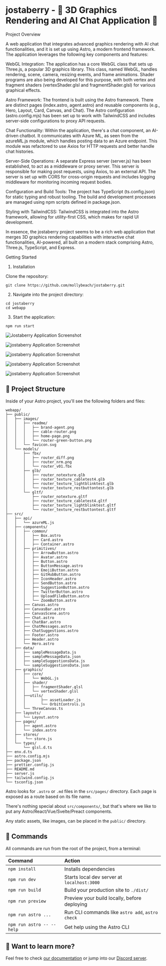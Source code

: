 # jostaberry - 👾 3D Graphics Rendering and AI Chat Application 💬 
Project Overview
 
A web application that integrates advanced graphics rendering with AI chat functionalities, and it is set up using Astro, a modern frontend framework. The application leverages the following key components and features:

WebGL Integration: The application has a core WebGL class that sets up Three.js, a popular 3D graphics library. This class, named WebGL, handles rendering, scene, camera, resizing events, and frame animations. Shader programs are also being developed for this purpose, with both vertex and fragment shaders (vertexShader.glsl and fragmentShader.glsl) for various graphical effects.

Astro Framework: The frontend is built using the Astro framework. There are distinct pages (index.astro, agent.astro) and reusable components (e.g., Hero, Layout, Card, Canvas, and Chat). The Astro configuration (astro.config.mjs) has been set up to work with TailwindCSS and includes server-side configurations to proxy API requests.

Chat Functionality: Within the application, there's a chat component, an AI-driven chatbot. It communicates with Azure ML, as seen from the azureML.js module, which handles posting data to an Azure endpoint. This module was refactored to use Axios for HTTP requests and better handle chat histories.

Server-Side Operations: A separate Express server (server.js) has been established, to act as a middleware or proxy server. This server is responsible for making post requests, using Axios, to an external API. The server is set up with CORS for cross-origin requests and includes logging middleware for monitoring incoming request bodies.

Configuration and Build Tools: The project has TypeScript (ts.config.json) for static typing and robust tooling. The build and development processes are managed using npm scripts defined in package.json.

Styling with TailwindCSS: TailwindCSS is integrated into the Astro framework, allowing for utility-first CSS, which makes for rapid UI development.

In essence, the jostaberry project seems to be a rich web application that merges 3D graphics rendering capabilities with interactive chat functionalities, AI-powered, all built on a modern stack comprising Astro, Three.js, TypeScript, and Express.


Getting Started
1. Installation

Clone the repository:

```
git clone https://github.com/mollybeach/jostaberry.git
```

2. Navigate into the project directory:

```
cd jostaberry
cd webapp
```

3. Start the application:

```
npm run start
```
![Jostaberry Application Screenshot](https://github.com/mollybeach/jostaberry/blob/master/public/images/readme/lighting-sculpture.gif)

![jostaberry Application Screenshot](public/images/readme/router-green-button.png)

![jostaberry Application Screenshot](public/images/readme/brand-agent.png)

![jostaberry Application Screenshot](public/images/readme/cable-router.png)

![jostaberry Application Screenshot](public/images/readme/home-page.png)

## 🚀 Project Structure

Inside of your Astro project, you'll see the following folders and files:

```
webapp/
├── public/
│   ├── images/
│   │   ├── readme/
│   │   │   ├── brand-agent.png
│   │   │   ├── cable-router.png
│   │   │   ├── home-page.png
│   │   │   └── router-green-button.png
│   │   └── favicon.svg
│   └── models/
│       ├── fbx/
│       │   ├── router_diff.png
│       │   ├── router_nrm.png
│       │   └── router_v01.fbx
│       ├── glb/
│       │   ├── router_notexture.glb
│       │   ├── router_texture_cabletest4.glb
│       │   ├── router_texture_lightblinktest.glb
│       │   └── router_texture_restbuttontest.glb
│       └── gltf/
│           ├── router_notexture.gltf
│           ├── router_texture_cabletest4.gltf
│           ├── router_texture_lightblinktest.gltf
│           └── router_texture_restbuttontest.gltf
├── src/
│   ├── api/
│   │   └── azureML.js
│   ├── components/
│   │   ├── common/
│   │   │   ├── Box.astro
│   │   │   ├── Card.astro
│   │   │   ├── Container.astro
│   │   ├── primitives/
│   │   │   ├── ArrowButton.astro
│   │   │   ├── Avatar.astro
│   │   │   ├── Button.astro
│   │   │   ├── ButtonMessage.astro
│   │   │   ├── EmojiButton.astro
│   │   │   ├── GitHubButton.astro
│   │   │   ├── IconHeader.astro
│   │   │   ├── SendButton.astro
│   │   │   ├── SuggestionButton.astro
│   │   │   ├── TwitterButton.astro
│   │   │   ├── UploadFileButton.astro
│   │   │   └── ZoomButton.astro
│   │   ├── Canvas.astro
│   │   ├── CanvasBar.astro
│   │   ├── CanvasScene.astro 
│   │   ├── Chat.astro
│   │   ├── ChatBar.astro
│   │   ├── ChatMessages.astro
│   │   ├── ChatSuggestions.astro
│   │   ├── Footer.astro
│   │   ├── Header.astro
│   │   └── Hero.astro
│   ├── data/
│   │   ├── sampleMessageData.js
│   │   ├── sampleMessageData.json
│   │   ├── sampleSuggestionsData.js
│   │   └── sampleSuggestionsData.json
│   ├── graphics/ 
│   │   ├── core/
│   │   │   └── WebGL.js
│   │   ├── shader/
│   │   │   ├── fragmentShader.glsl
│   │   │   └── vertexShader.glsl
│   │   ├──utils/
│   │   │       ├── assetLoader.js
│   │   │       └── OrbitControls.js
│   │   └── ThreeCanvas.ts
│   ├── layouts/
│   │   └── Layout.astro
│   ├── pages/
│   │   ├── agent.astro
│   │   └── index.astro
│   ├── stores/
│   │    └── store.js
│   └── types/
│       └── glsl.d.ts
├── env.d.ts
├── astro.config.mjs
├── package.json
├── prettier.config.js
├── README.md
├── server.js
├── tailwind.config.js
└── tsconfig.json
```

Astro looks for `.astro` or `.md` files in the `src/pages/` directory. Each page is exposed as a route based on its file name.

There's nothing special about `src/components/`, but that's where we like to put any Astro/React/Vue/Svelte/Preact components.

Any static assets, like images, can be placed in the `public/` directory.

## 🧞 Commands

All commands are run from the root of the project, from a terminal:

| Command                   | Action                                           |
| :------------------------ | :----------------------------------------------- |
| `npm install`             | Installs dependencies                            |
| `npm run dev`             | Starts local dev server at `localhost:3000`      |
| `npm run build`           | Build your production site to `./dist/`          |
| `npm run preview`         | Preview your build locally, before deploying     |
| `npm run astro ...`       | Run CLI commands like `astro add`, `astro check` |
| `npm run astro -- --help` | Get help using the Astro CLI                     |

## 👀 Want to learn more?

Feel free to check [our documentation](https://docs.astro.build) or jump into our [Discord server](https://astro.build/chat).
